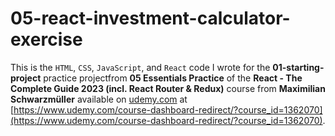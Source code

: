 # 05-react-investment-calculator-exercise

This is the `HTML`, `CSS`, `JavaScript`, and `React` code I wrote for the **01-starting-project** practice projectfrom **05 Essentials Practice** of the **React - The Complete Guide 2023 (incl. React Router & Redux)** course from **Maximilian Schwarzmüller** available on [udemy.com](https://www.udemy.com/) at [https://www.udemy.com/course-dashboard-redirect/?course_id=1362070](https://www.udemy.com/course-dashboard-redirect/?course_id=1362070).

